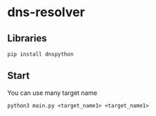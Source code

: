 # dns-resolver

## Libraries

```
pip install dnspython
```

## Start
You can use many target name

```
python3 main.py <target_name1> <target_name1>
```



